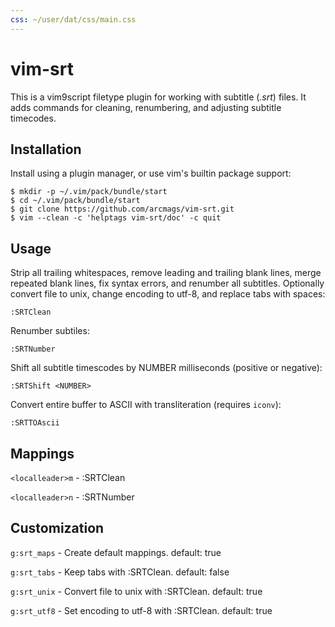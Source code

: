 ```yaml
---
css: ~/user/dat/css/main.css
---
```

# vim-srt

This is a vim9script filetype plugin for working with subtitle (*.srt*) files.
It adds commands for cleaning, renumbering, and adjusting subtitle timecodes.

## Installation
Install using a plugin manager, or use vim's builtin package support:

    $ mkdir -p ~/.vim/pack/bundle/start
    $ cd ~/.vim/pack/bundle/start
    $ git clone https://github.com/arcmags/vim-srt.git
    $ vim --clean -c 'helptags vim-srt/doc' -c quit

## Usage

Strip all trailing whitespaces, remove leading and trailing blank lines, merge
repeated blank lines, fix syntax errors, and renumber all subtitles.
Optionally convert file to unix, change encoding to utf-8, and replace tabs
with spaces:

    :SRTClean

Renumber subtiles:

    :SRTNumber

Shift all subtitle timescodes by NUMBER milliseconds (positive or negative):

    :SRTShift <NUMBER>

Convert entire buffer to ASCII with transliteration (requires `iconv`):

    :SRTTOAscii

## Mappings

`<localleader>m` - :SRTClean

`<localleader>n` - :SRTNumber

## Customization

`g:srt_maps` -  Create default mappings. default: true


`g:srt_tabs` - Keep tabs with :SRTClean. default: false

`g:srt_unix` - Convert file to unix with :SRTClean. default: true

`g:srt_utf8` - Set encoding to utf-8 with :SRTClean. default: true

<!--metadata:
author: Chris Magyar
description: Vim9script subtitle file plugin.
keywords: vim, vim9script, plugin, subtitle, srt
css: ~/user/dat/css/main.css
-->
